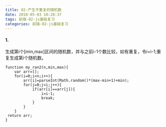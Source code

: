 ```yaml
---
title: 02-产生不重复的随机数
date: 2018-05-03 10:28:37
tags: 前端-02-js基础复习
categories: 前端-02-js基础复习
---
```

#### 1.
生成第i个[min,max]区间的随机数，并与之前i-1个数比较，如有重复，令i=i-1;重复生成第i个随机数。
```
function my_ran2(n,min,max){
    var arr=[];
    for(i=0;i<n;i++){
        arr[i]=parseInt(Math.random()*(max-min+1)+min);
        for(j=0;j<i;j++){
            if(arr[i]==arr[j]){
                i=i-1;
                break;
            }
        }
    }
 return arr;
}
```